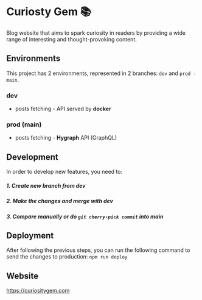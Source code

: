 # Curiosty Gem 📚

Blog website that aims to spark curiosity in readers by providing a wide range of interesting and thought-provoking content.

## Environments

This project has 2 environments, represented in 2 branches: `dev` and `prod - main`.

### dev

- posts fetching - API served by **docker**

### prod (main)

- posts fetching - **Hygraph** API (GraphQL)

## Development

In order to develop new features, you need to:

##### 1. Create new branch from **dev**

##### 2. Make the changes and merge with **dev**

##### 3. Compare manually or do `git cherry-pick commit` into **main**

## Deployment

After following the previous steps, you can run the following command to send the changes to production:
`npm run deploy`

## Website

https://curiositygem.com
